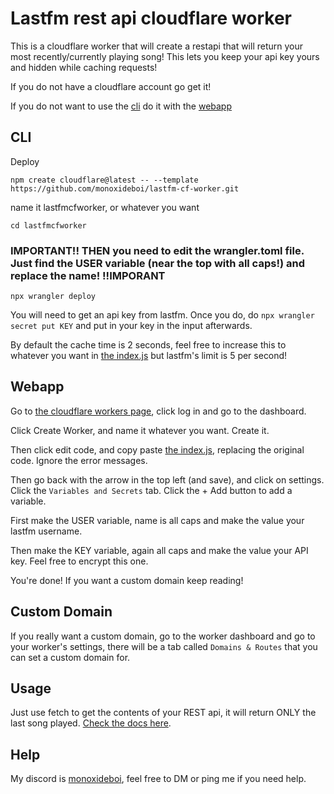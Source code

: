 # Lastfm rest api cloudflare worker

This is a cloudflare worker that will create a restapi that will return your most recently/currently playing song! This lets you keep your api key yours and hidden while caching requests!

If you do not have a cloudflare account go get it!

If you do not want to use the [cli](#CLI) do it with the [webapp](#webapp)

## CLI

Deploy
```
npm create cloudflare@latest -- --template https://github.com/monoxideboi/lastfm-cf-worker.git
```
name it lastfmcfworker, or whatever you want
```
cd lastfmcfworker
```
### IMPORTANT!! THEN you need to edit the wrangler.toml file. Just find the USER variable (near the top with all caps!) and replace the name! !!IMPORANT

```
npx wrangler deploy
```
You will need to get an api key from lastfm. Once you do, do
`npx wrangler secret put KEY`
and put in your key in the input afterwards.

By default the cache time is 2 seconds, feel free to increase this to whatever you want in [the index.js](./src/index.js) but lastfm's limit is 5 per second!

## Webapp

Go to [the cloudflare workers page](https://workers.cloudflare.com/), click log in and go to the dashboard.

Click Create Worker, and name it whatever you want. Create it.

Then click edit code, and copy paste [the index.js](./src/index.js), replacing the original code. Ignore the error messages.

Then go back with the arrow in the top left (and save), and click on settings. Click the `Variables and Secrets` tab. Click the + Add button to add a variable.

First make the USER variable, name is all caps and make the value your lastfm username.

Then make the KEY variable, again all caps and make the value your API key. Feel free to encrypt this one.

You're done! If you want a custom domain keep reading!

## Custom Domain

If you really want a custom domain, go to the worker dashboard and go to your worker's settings, there will be a tab called `Domains & Routes` that you can set a custom domain for.

## Usage
Just use fetch to get the contents of your REST api, it will return ONLY the last song played. [Check the docs here](https://www.last.fm/api/show/user.getRecentTracks).

## Help
My discord is [monoxideboi](https://discord.com/users/375379813403328523), feel free to DM or ping me if you need help.
